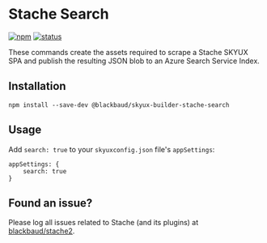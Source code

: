 # Stache Search

[![npm](https://img.shields.io/npm/v/@blackbaud/skyux-builder-stache-search.svg)](https://www.npmjs.com/package/@blackbaud/skyux-builder-stache-search)
[![status](https://travis-ci.org/blackbaud/skyux-builder-stache-search.svg?branch=master)](https://travis-ci.org/blackbaud/skyux-builder-stache-search)

These commands create the assets required to scrape a Stache SKYUX SPA and publish the resulting JSON blob to an Azure Search Service Index.

## Installation

```
npm install --save-dev @blackbaud/skyux-builder-stache-search
```

## Usage

Add `search: true` to your `skyuxconfig.json` file's `appSettings`:

```
appSettings: {
    search: true
}
```

## Found an issue?

Please log all issues related to Stache (and its plugins) at [blackbaud/stache2](https://github.com/blackbaud/stache2/issues).
